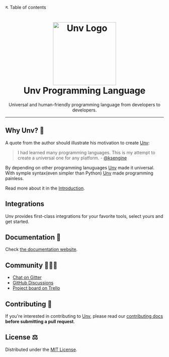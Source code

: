 ↖️ Table of contents

<h1 align="center">
<a href="#nolink">
  <img src="https://unvlang.netlify.app/img/logo.svg" alt="Unv Logo" height="200" width="200"/><br>
</a>
  Unv Programming Language
</h1>
<p align="center">
  Universal and human-friendly programming language from developers to developers.
</p>

---

[Unv]: https://unvlang.netlify.app
[website]: https://unvlang.netlify.app

## Why Unv? 🤔

A quote from the author should illustrate his motivation to create [Unv]:

> I had learned many programming languages. This is my attempt to create a universal one for any platform. - [@ksengine](https://github.com/ksenginew)

By depending on other programming lanuguages [Unv] made it universal. With symple syntax(even simpler than Python) [Unv] made programming painless.

Read more about it in the [Introduction](https://unvlang.netlify.app).

## Integrations

Unv provides first-class integrations for your favorite tools, select yours and get started.
<!--
| Frameworks | Package | Version |
| :-- | :-- | :-- |
-->

## Documentation 📖

Check [the documentation website][website].

## Community 🧑‍🤝‍🧑

- [Chat on Gitter](https://gitter.im/unvlang/community?utm_source=share-link&utm_medium=link&utm_campaign=share-link)
- [GitHub Discussions](https://github.com/UnvLabs/Unv/discussions)
- [Project board on Trello](https://trello.com/invite/b/sFcSDe7i/882919f7a6ccd50c3612c5b5798cda37/dev)

## Contributing 🤝

If you're interested in contributing to [Unv], please read our [contributing docs](https://github.com/UnvLabs/.github/blob/main/CONTRIBUTING.md) **before submitting a pull request**.

## License ⚖️

Distributed under the [MIT License](https://github.com/UnvLabs/Unv/blob/main/LICENSE).

